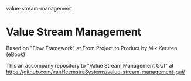 value-stream-management
# Value Stream Management

Based on "Flow Framework" at From Project to Product by Mik Kersten (eBook)

This an accompany repository to "Value Stream Management GUI" at https://github.com/vanHeemstraSystems/value-stream-management-gui/
